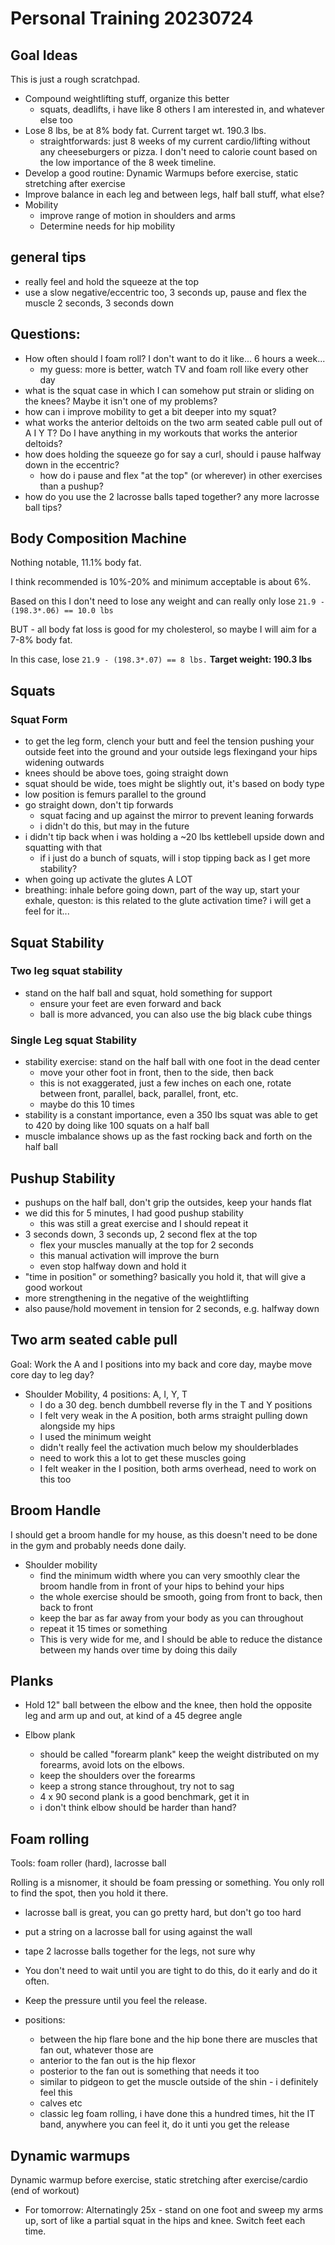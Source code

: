 # Personal Training 20230724

## Goal Ideas

This is just a rough scratchpad.

- Compound weightlifting stuff, organize this better
    - squats, deadlifts, i have like 8 others I am interested in, and whatever else too
- Lose 8 lbs, be at 8% body fat.  Current target wt. 190.3 lbs.
    - straightforwards: just 8 weeks of my current cardio/lifting without any cheeseburgers or pizza. I don't need to calorie count based on the low importance of the 8 week timeline.
- Develop a good routine: Dynamic Warmups before exercise, static stretching after exercise
- Improve balance in each leg and between legs, half ball stuff, what else?
- Mobility
    - improve range of motion in shoulders and arms
    - Determine needs for hip mobility


## general tips

- really feel and hold the squeeze at the top
- use a slow negative/eccentric too, 3 seconds up, pause and flex the muscle 2 seconds, 3 seconds down


## Questions:

- How often should I foam roll? I don't want to do it like... 6 hours a week...
    - my guess: more is better, watch TV and foam roll like every other day
- what is the squat case in which I can somehow put strain or sliding on the knees? Maybe it isn't one of my problems?
- how can i improve mobility to get a bit deeper into my squat?
-  what works the anterior deltoids on the two arm seated cable pull out of A I Y T? Do I have anything in my workouts that works the anterior deltoids?
- how does holding the squeeze go for say a curl, should i pause halfway down in the eccentric?
    - how do i pause and flex "at the top" (or wherever) in other exercises than a pushup?
- how do you use the 2 lacrosse balls taped together? any more lacrosse ball tips?


## Body Composition Machine

Nothing notable, 11.1% body fat.

I think recommended is 10%-20% and minimum acceptable is about 6%.

Based on this I don't need to lose any weight and can really only lose `21.9 - (198.3*.06) == 10.0 lbs`

BUT - all body fat loss is good for my cholesterol, so maybe I will aim for a 7-8% body fat.

In this case, lose `21.9 - (198.3*.07) == 8 lbs.` **Target weight: 190.3 lbs**


## Squats

### Squat Form

- to get the leg form, clench your butt and feel the tension pushing your outside feet into the ground and your outside legs flexingand your hips widening outwards 
- knees should be above toes, going straight down
- squat should be wide, toes might be slightly out, it's based on body type
- low position is femurs parallel to the ground
- go straight down, don't tip forwards
    - squat facing and up against the mirror to prevent leaning forwards
    - i didn't do this, but may in the future
- i didn't tip back when i was holding a ~20 lbs kettlebell upside down and squatting with that
    - if i just do a bunch of squats, will i stop tipping back as I get more stability?
- when going up activate the glutes A LOT
- breathing: inhale before going down, part of the way up, start your exhale, queston: is this related to the glute activation time? i will get a feel for it...

## Squat Stability

### Two leg squat stability

- stand on the half ball and squat, hold something for support
    - ensure your feet are even forward and back
    - ball is more advanced, you can also use the big black cube things

### Single Leg squat Stability

- stability exercise: stand on the half ball with one foot in the dead center
    - move your other foot in front, then to the side, then back
    - this is not exaggerated, just a few inches on each one, rotate between front, parallel, back, parallel, front, etc.
    - maybe do this 10 times
- stability is a constant importance, even a 350 lbs squat was able to get to 420 by doing like 100 squats on a half ball
- muscle imbalance shows up as the fast rocking back and forth on the half ball


## Pushup Stability

- pushups on the half ball, don't grip the outsides, keep your hands flat
- we did this for 5 minutes, I had good pushup stability
    - this was still a great exercise and I should repeat it
- 3 seconds down, 3 seconds up, 2 second flex at the top
    - flex your muscles manually at the top for 2 seconds
    - this manual activation will improve the burn
    - even stop halfway down and hold it
- "time in position" or something? basically you hold it, that will give a good workout
- more strengthening in the negative of the weightlifting
- also pause/hold movement in tension for 2 seconds, e.g. halfway down


## Two arm seated cable pull

Goal: Work the A and I positions into my back and core day, maybe move core day to leg day?

- Shoulder Mobility, 4 positions: A, I, Y, T
    - I do a 30 deg. bench dumbbell reverse fly in the T and Y positions
    - I felt very weak in the A position, both arms straight pulling down alongside my hips
    - I used the minimum weight
    - didn't really feel the activation much below my shoulderblades
    - need to work this a lot to get these muscles going
    - I felt weaker in the I position, both arms overhead, need to work on this too


## Broom Handle

I should get a broom handle for my house, as this doesn't need to be done in the gym and probably needs done daily.

- Shoulder mobility
    - find the minimum width where you can very smoothly clear the broom handle from in front of your hips to behind your hips
    - the whole exercise should be smooth, going from front to back, then back to front
    - keep the bar as far away from your body as you can throughout
    - repeat it 15 times or something
    - This is very wide for me, and I should be able to reduce the distance between my hands over time by doing this daily


## Planks

- Hold 12" ball between the elbow and the knee, then hold the opposite leg and arm up and out, at kind of a 45 degree angle

- Elbow plank
    - should be called "forearm plank" keep the weight distributed on my forearms, avoid lots on the elbows.
    - keep the shoulders over the forearms
    - keep a strong stance throughout, try not to sag
    - 4 x 90 second plank is a good benchmark, get it in
    - i don't think elbow should be harder than hand?



## Foam rolling

Tools: foam roller (hard), lacrosse ball

Rolling is a misnomer, it should be foam pressing or something. You only roll to find the spot, then you hold it there.

- lacrosse ball is great, you can go pretty hard, but don't go too hard
- put a string on a lacrosse ball for using against the wall
- tape 2 lacrosse balls together for the legs, not sure why

- You don't need to wait until you are tight to do this, do it early and do it often.
- Keep the pressure until you feel the release.
- positions:
    - between the hip flare bone and the hip bone there are muscles that fan out, whatever those are
    - anterior to the fan out is the hip flexor
    - posterior to the fan out is something that needs it too
    - similar to pidgeon to get the muscle outside of the shin - i definitely feel this
    - calves etc
    - classic leg foam rolling, i have done this a hundred times, hit the IT band, anywhere you can feel it, do it unti you get the release


## Dynamic warmups

Dynamic warmup before exercise, static stretching after exercise/cardio (end of workout)

- For tomorrow: Alternatingly 25x - stand on one foot and sweep my arms up, sort of like a partial squat in the hips and knee. Switch feet each time.
